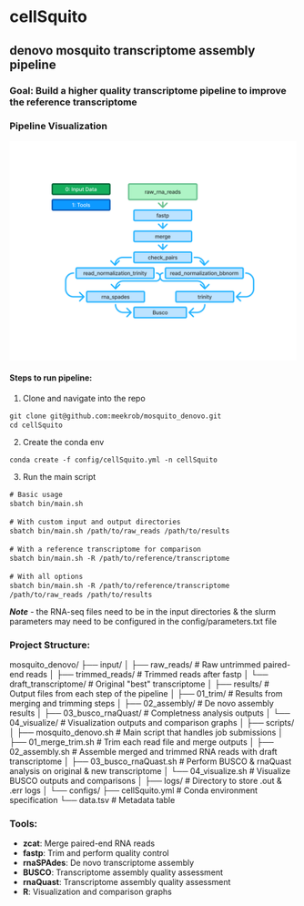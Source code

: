 # cellSquito

## denovo mosquito transcriptome assembly pipeline

### Goal: Build a higher quality transcriptome pipeline to improve the reference transcriptome


### Pipeline Visualization
   ![Pipeline visualization](config/simple_mosquito_denovo.png)


#### Steps to run pipeline: 

1. Clone and navigate into the repo
```
git clone git@github.com:meekrob/mosquito_denovo.git
cd cellSquito
```
2. Create the conda env 
```
conda create -f config/cellSquito.yml -n cellSquito
```
3. Run the main script
```
# Basic usage
sbatch bin/main.sh

# With custom input and output directories
sbatch bin/main.sh /path/to/raw_reads /path/to/results

# With a reference transcriptome for comparison
sbatch bin/main.sh -R /path/to/reference/transcriptome

# With all options
sbatch bin/main.sh -R /path/to/reference/transcriptome /path/to/raw_reads /path/to/results
```

***Note*** - the RNA-seq files need to be in the input directories & the slurm parameters may need to be configured in the config/parameters.txt file



### Project Structure:
mosquito_denovo/
├── input/
│   ├── raw_reads/                   # Raw untrimmed paired-end reads
│   ├── trimmed_reads/               # Trimmed reads after fastp
│   └── draft_transcriptome/         # Original "best" transcriptome
│
├── results/                         # Output files from each step of the pipeline
│   ├── 01_trim/               # Results from merging and trimming steps
│   ├── 02_assembly/                 # De novo assembly results
│   ├── 03_busco_rnaQuast/           # Completness analysis outputs
│   └── 04_visualize/                # Visualization outputs and comparison graphs
│
├── scripts/
│   ├── mosquito_denovo.sh           # Main script that handles job submissions
│   ├── 01_merge_trim.sh             # Trim each read file and merge outputs
│   ├── 02_assembly.sh               # Assemble merged and trimmed RNA reads with draft transcriptome
│   ├── 03_busco_rnaQuast.sh         # Perform BUSCO & rnaQuast analysis on original & new transcriptome
│   └── 04_visualize.sh              # Visualize BUSCO outputs and comparisons
│
├── logs/                            # Directory to store .out & .err logs
│
└── configs/
    ├── cellSquito.yml                 # Conda environment specification
    └── data.tsv                     # Metadata table


### Tools:
- **zcat**: Merge paired-end RNA reads
- **fastp**: Trim and perform quality control
- **rnaSPAdes**: De novo transcriptome assembly
- **BUSCO**: Transcriptome assembly quality assessment
- **rnaQuast**: Transcriptome assembly quality assessment
- **R**: Visualization and comparison graphs
